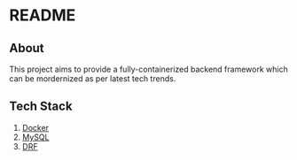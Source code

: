 # README

## About
This project aims to provide a fully-containerized backend framework which can be mordernized as per latest tech trends.

## Tech Stack

1. [Docker](https://www.docker.com/)
2. [MySQL](https://www.mysql.com/)
3. [DRF](https://www.django-rest-framework.org/)
